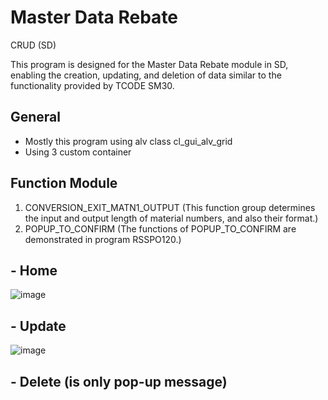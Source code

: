 # Master Data Rebate
CRUD (SD)
<p>This program is designed for the Master Data Rebate module in SD, enabling the creation, updating, and deletion of data similar to the functionality provided by TCODE SM30.</p>

## General
- Mostly this program using alv class cl_gui_alv_grid
- Using 3 custom container
## <b>Function Module</b>
1. CONVERSION_EXIT_MATN1_OUTPUT (This function group determines the input and output length of material numbers, and also their format.)
2. POPUP_TO_CONFIRM (The functions of POPUP_TO_CONFIRM are demonstrated in program RSSPO120.)
## - Home
![image](https://github.com/Tediace/master-data-rebate/assets/43319929/d58ebb4d-20c9-42a3-9b6a-aaba4aeab519)

## - Update
![image](https://github.com/Tediace/master-data-rebate/assets/43319929/38c70892-c905-47a1-8ba7-5707b0a104cb)

## - Delete (is only  pop-up message)
